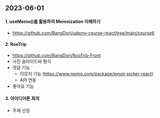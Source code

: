 ## 2023-06-01

#### 1. useMemo()를 활용하여 Memoization 이해하기
- https://github.com/BangDori/udemy-course-react/tree/main/course6

#### 2. RooTrip
- https://github.com/BangDori/RooTrip-Front
- 사진 슬라이드바 형식
- 댓글 기능
   - 이모지 기능 (https://www.npmjs.com/package/emoji-picker-react)
   - API 연동
- 좋아요 기능

#### 3. 아이디어톤 회의
- 주제 선정
